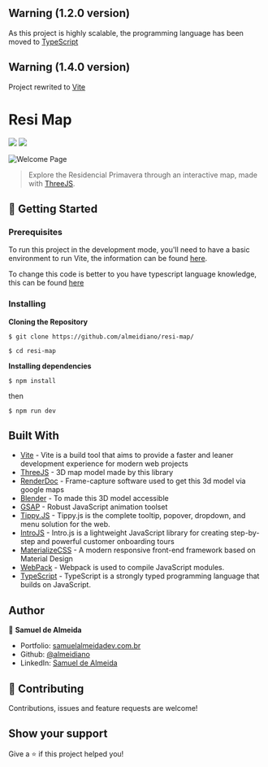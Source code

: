 ## Warning (1.2.0 version)
As this project is highly scalable, the programming language has been moved to [TypeScript](https://www.typescriptlang.org/)

## Warning (1.4.0 version)
Project rewrited to [Vite](https://vitejs.dev/)

# Resi Map

<a href="#"><img src="https://img.shields.io/badge/Documentation-Yes-brightgreen" /></a> 
<a href="#"><img src="https://img.shields.io/badge/Webpack-true-blue" /></a> 

<img src="https://a.pomf.cat/ldcacb.png" alt="Welcome Page">

> Explore the Residencial Primavera through an interactive map, made with <a href="https://threejs.org/" target="_blank">ThreeJS</a>.

## 🚀 Getting Started 

### Prerequisites

To run this project in the development mode, you'll need to have a basic environment to run Vite, the information can be found [here](https://vitejs.dev/).

To change this code is better to you have typescript language knowledge, this can be found [here](https://www.typescriptlang.org/)

### Installing

**Cloning the Repository**

```
$ git clone https://github.com/almeidiano/resi-map/

$ cd resi-map
```

**Installing dependencies**

```
$ npm install
```

then

```
$ npm run dev
```

## Built With
- [Vite](https://vitejs.dev/) - Vite is a build tool that aims to provide a faster and leaner development experience for modern web projects
- [ThreeJS](https://threejs.org/) - 3D map model made by this library
- [RenderDoc](https://renderdoc.org/) - Frame-capture software used to get this 3d model via google maps
- [Blender](https://www.blender.org/) - To made this 3D model accessible 
- [GSAP](https://greensock.com/gsap/) - Robust JavaScript animation toolset
- [Tippy.JS](https://atomiks.github.io/tippyjs/) - Tippy.js is the complete tooltip, popover, dropdown, and menu solution for the web.
- [IntroJS](https://introjs.com/) - Intro.js is a lightweight JavaScript library for creating step-by-step and powerful customer onboarding tours
- [MaterializeCSS](https://materializecss.com/) - A modern responsive front-end framework based on Material Design
- [WebPack](https://webpack.js.org/) - Webpack is used to compile JavaScript modules.
- [TypeScript](https://www.typescriptlang.org/) - TypeScript is a strongly typed programming language that builds on JavaScript.

## Author

👤 **Samuel de Almeida**

* Portfolio: [samuelalmeidadev.com.br](https://samuelalmeidadev.com.br/)
* Github: [@almeidiano](https://github.com/almeidiano)
* LinkedIn: [Samuel de Almeida](https://br.linkedin.com/in/samuel-de-almeida)

## 🤝 Contributing

Contributions, issues and feature requests are welcome!

## Show your support

Give a ⭐️ if this project helped you!

